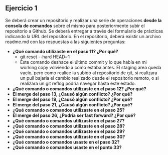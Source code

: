 ## Ejercicio 1

Se deberá crear un repositorio y realizar una serie de operaciones **desde la consola de
comandos** sobre el mismo para posteriormente subir el repositorio a Github.
Se deberá entregar a través del formulario de prácticas indicando la URL del repositorio. En el
repositorio, deberá existir un archivo readme.md con las respuestas a las siguientes preguntas:

- **¿Qué comando utilizaste en el paso 11? ¿Por qué?**
  - git reset --hard HEAD~1
  - Este comando deshace el último commit y lo que había en mi working copy
    volviendo a como estaba antes. El staging area queda vacío, pero como realice la subido al repositorio de git, si realizara un pull bajaria el cambio realizado desde el repositorio remoto, o si realizara un git reflog podria navegar hasta este estado.
- **¿Qué comando o comandos utilizaste en el paso 12? ¿Por qué?**
- **El merge del paso 13, ¿Causó algún conflicto? ¿Por qué?**
- **El merge del paso 19, ¿Causó algún conflicto? ¿Por qué?**
- **El merge del paso 21, ¿Causó algún conflicto? ¿Por qué?**
- **¿Qué comando o comandos utilizaste en el paso 25?**
- **El merge del paso 26, ¿Podría ser fast forward? ¿Por qué?**
- **¿Qué comando o comandos utilizaste en el paso 27?**
- **¿Qué comando o comandos utilizaste en el paso 28?**
- **¿Qué comando o comandos utilizaste en el paso 29?**
- **¿Qué comando o comandos utilizaste en el paso 30?**
- **¿Qué comando o comandos usaste en el paso 32?**
- **¿Qué comando o comandos usaste en el punto 33?**
